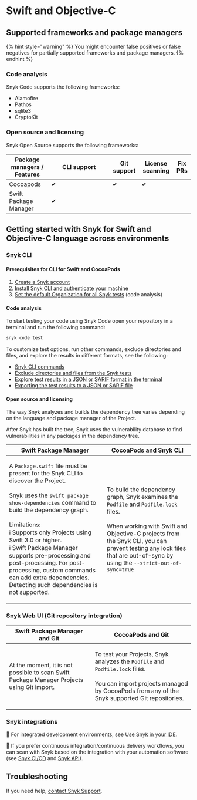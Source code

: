 # Swift and Objective-C

## Supported frameworks and package managers

{% hint style="warning" %}
You might encounter false positives or false negatives for partially supported frameworks and package managers.
{% endhint %}

### Code analysis

Snyk Code supports the following frameworks:

* Alamofire
* Pathos&#x20;
* sqlite3
* CryptoKit

### Open source and licensing

Snyk Open Source supports the following frameworks:

<table><thead><tr><th>Package managers / Features</th><th width="151">CLI support</th><th>Git support</th><th>License scanning</th><th>Fix PRs</th></tr></thead><tbody><tr><td>Cocoapods</td><td>✔︎</td><td>✔︎</td><td>✔︎</td><td></td></tr><tr><td>Swift Package Manager</td><td>✔︎</td><td></td><td></td><td></td></tr></tbody></table>

## Getting started with Snyk for Swift and Objective-C language across environments

### Snyk CLI&#x20;

#### **Prerequisites for CLI for Swift and CocoaPods**

1. [Create a Snyk account](../../getting-started/quickstart/create-a-snyk-account/)
2. [Install Snyk CLI and authenticate your machine](../../snyk-cli/getting-started-with-the-cli.md#install-the-snyk-cli-and-authenticate-your-machine)
3. [Set the default Organization for all Snyk tests](../../scan-application-code/snyk-code/cli-for-snyk-code/set-the-snyk-organization-for-the-cli-tests/setting-the-default-organization-for-all-cli-tests.md) (code analysis)

#### Code analysis

To start testing your code using Snyk Code open your repository in a terminal and run the following  command:

```javascript
snyk code test
```

To customize test options, run other commands, exclude directories and files, and explore the results in different formats, see the following:

* [Snyk CLI commands](../../snyk-cli/commands/#available-commands)
* [Exclude directories and files from the Snyk tests](../../scan-application-code/snyk-code/cli-for-snyk-code/excluding-directories-and-files-from-the-snyk-code-cli-test.md)
* [Explore test results in a JSON or SARIF format in the terminal ](../../scan-application-code/snyk-code/cli-for-snyk-code/working-with-the-snyk-code-cli-results/outputting-the-test-results-to-json-or-sarif-format-in-the-terminal.md)
* [Exporting the test results to a JSON or SARIF file](../../scan-application-code/snyk-code/cli-for-snyk-code/working-with-the-snyk-code-cli-results/exporting-the-test-results-to-a-json-or-sarif-file.md)

#### Open source and licensing

The way Snyk analyzes and builds the dependency tree varies depending on the language and package manager of the Project.

After Snyk has built the tree, Snyk uses the vulnerability database to find vulnerabilities in any packages in the dependency tree.

| Swift Package Manager                                                                                                                                                                                                                                                                                                                                                                                                                                                                                                                                                                                                        | CocoaPods and Snyk CLI                                                                                                                                                                                                                                                                                                                                                                                                                                                                                       |
| ---------------------------------------------------------------------------------------------------------------------------------------------------------------------------------------------------------------------------------------------------------------------------------------------------------------------------------------------------------------------------------------------------------------------------------------------------------------------------------------------------------------------------------------------------------------------------------------------------------------------------- | ------------------------------------------------------------------------------------------------------------------------------------------------------------------------------------------------------------------------------------------------------------------------------------------------------------------------------------------------------------------------------------------------------------------------------------------------------------------------------------------------------------ |
| <p>A <code>Package.swift</code> file must be present for the Snyk CLI to discover the Project.<br><br>Snyk uses the <code>swift package show-dependencies</code>  command to build the dependency graph.<br><br>Limitations:<br><span data-gb-custom-inline data-tag="emoji" data-code="2139">ℹ</span> Supports only Projects using Swift 3.0 or higher.<br><span data-gb-custom-inline data-tag="emoji" data-code="2139">ℹ</span> Swift Package Manager supports pre-processing and post-processing. For post-processing, custom commands can add extra dependencies. Detecting such dependencies is not supported.<br></p> | <p>To build the dependency graph, Snyk examines the <code>Podfile</code> and <code>Podfile.lock</code> files.<br><br>When working with Swift and Objective-C projects from the Snyk CLI, you can prevent testing any lock files that are out-of-sync by using the <code>--strict-out-of-sync=true|false</code> option. </p><p>For details, see <a href="https://docs.snyk.io/snyk-cli/commands/test#option-for-cocoapods-projects">Option for CocoaPods projects</a> in the <code>snyk test</code> help.</p> |

### Snyk Web UI (Git repository integration)

| Swift Package Manager and Git                                                              | CocoaPods and Git                                                                                                                                                                                              |
| ------------------------------------------------------------------------------------------ | -------------------------------------------------------------------------------------------------------------------------------------------------------------------------------------------------------------- |
| At the moment, it is not possible to scan Swift Package Manager Projects using Git import. | <p>To test your Projects, Snyk analyzes the <code>Podfile</code> and <code>Podfile.lock</code> files.<br><br>You can import projects managed by CocoaPods from any of the Snyk supported Git repositories.</p> |

### Snyk integrations&#x20;

:link: For integrated development environments, see [Use Snyk in your IDE](../../integrations/ide-tools/).

:link: If you prefer continuous integration/continuous delivery workflows, you can scan with Snyk based on the integration with your automation software (see [Snyk CI/CD](../../integrations/snyk-ci-cd-integrations/) and [Snyk API](../../snyk-api/)).

## Troubleshooting

If you need help, [contact Snyk Support](https://support.snyk.io/hc/en-us).&#x20;
